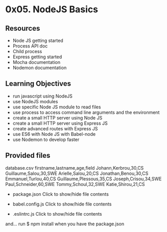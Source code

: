 # 0x05. NodeJS Basics

## Resources
+ Node JS getting started
+ Process API doc
+ Child process
+ Express getting started
+ Mocha documentation
+ Nodemon documentation

## Learning Objectives
+ run javascript using NodeJS
+ use NodeJS modules
+ use specific Node JS module to read files
+ use process to access command line arguments and the environment
+ create a small HTTP server using Node JS
+ create a small HTTP server using Express JS
+ create advanced routes with Express JS
+ use ES6 with Node JS with Babel-node
+ use Nodemon to develop faster

## Provided files
database.csv
firstname,lastname,age,field
Johann,Kerbrou,30,CS
Guillaume,Salou,30,SWE
Arielle,Salou,20,CS
Jonathan,Benou,30,CS
Emmanuel,Turlou,40,CS
Guillaume,Plessous,35,CS
Joseph,Crisou,34,SWE
Paul,Schneider,60,SWE
Tommy,Schoul,32,SWE
Katie,Shirou,21,CS

+ package.json
Click to show/hide file contents

+ babel.config.js
Click to show/hide file contents

+ .eslintrc.js
Click to show/hide file contents

and…
run $ npm install when you have the package.json
